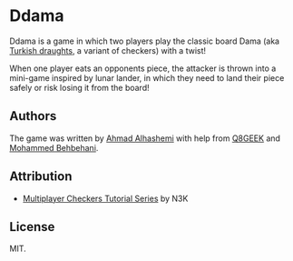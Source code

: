 # Ddama

Ddama is a game in which two players play the classic board Dama (aka [Turkish draughts](https://en.wikipedia.org/wiki/Turkish_draughts), a variant of checkers) with a twist!

When one player eats an opponents piece, the attacker is thrown into a mini-game inspired by lunar lander, in which they need to land their piece safely or risk losing it from the board!

## Authors

The game was written by [Ahmad Alhashemi](https://github.com/hashemi) with help from [Q8GEEK](https://github.com/q8geek) and [Mohammed Behbehani](https://github.com/mbehbehani).

## Attribution

* [Multiplayer Checkers Tutorial Series](https://goo.gl/RjqPkR) by N3K

## License
MIT.
